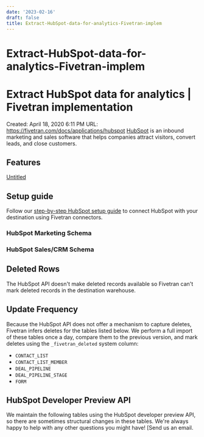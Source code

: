 ```yaml
---
date: '2023-02-16'
draft: false
title: Extract-HubSpot-data-for-analytics-Fivetran-implem
---
```


# Extract-HubSpot-data-for-analytics-Fivetran-implem

# Extract HubSpot data for analytics | Fivetran implementation
Created: April 18, 2020 6:11 PM
URL: https://fivetran.com/docs/applications/hubspot
[HubSpot](http://www.hubspot.com/) is an inbound marketing and sales software that helps companies attract visitors, convert leads, and close customers.
## Features
[Untitled](Extract%20HubSpot%20data%20for%20analytics%20Fivetran%20implem%20dc96b0ca057e4fd2aba3148d47038dc7/Untitled%20Database%207be40f436c274368ad68374244c8515b.csv)
## Setup guide
Follow our [step-by-step HubSpot setup guide](https://fivetran.com/docs/applications/hubspot/setup-guide) to connect HubSpot with your destination using Fivetran connectors.
### HubSpot Marketing Schema
### HubSpot Sales/CRM Schema
## Deleted Rows
The HubSpot API doesn't make deleted records available so Fivetran can't mark deleted records in the destination warehouse.
## Update Frequency
Because the HubSpot API does not offer a mechanism to capture deletes, Fivetran infers deletes for the tables listed below.
We perform a full import of these tables once a day, compare them to the previous version, and mark deletes using the `_fivetran_deleted` system column:
- `CONTACT_LIST`
- `CONTACT_LIST_MEMBER`
- `DEAL_PIPELINE`
- `DEAL_PIPELINE_STAGE`
- `FORM`
## HubSpot Developer Preview API
We maintain the following tables using the HubSpot developer preview API, so there are sometimes structural changes in these tables.
We're always happy to help with any other questions you might have!
[Send us an email.
